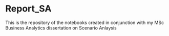 # Report_SA
This is the repository of the notebooks created in conjunction with my MSc Business Analytics dissertation on Scenario Anlaysis
